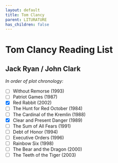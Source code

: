 ```yaml
---
layout: default
title: Tom Clancy
parent: LITURATURE
has_children: false
---
```

# Tom Clancy Reading List

## Jack Ryan / John Clark
*In order of plot chronology:*  
- [ ] Without Remorse (1993)  
- [ ] Patriot Games (1987)  
- [X] Red Rabbit (2002)  
- [ ] The Hunt for Red October (1984)  
- [ ] The Cardinal of the Kremlin (1988)  
- [X] Clear and Present Danger (1989)  
- [ ] The Sum of All Fears (1991)  
- [ ] Debt of Honor (1994)  
- [ ] Executive Orders (1996)  
- [ ] Rainbow Six (1998)  
- [ ] The Bear and the Dragon (2000)  
- [ ] The Teeth of the Tiger (2003)  
